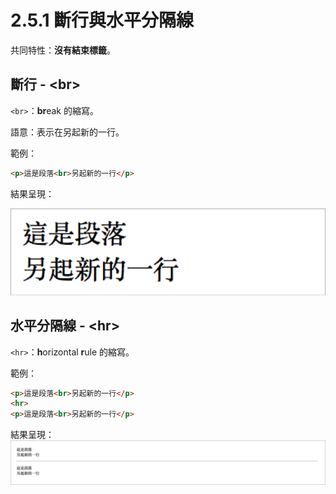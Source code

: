 # 2.5.1 斷行與水平分隔線

共同特性：**沒有結束標籤**。

## 斷行 - &lt;br&gt;

`<br>`：**br**eak 的縮寫。

語意：表示在另起新的一行。

範例：

```html
<p>這是段落<br>另起新的一行</p>
```

結果呈現：

![](/assets/斷行.png)

## 水平分隔線 - &lt;hr&gt;

`<hr>`：**h**orizontal **r**ule 的縮寫。

範例：

```html
<p>這是段落<br>另起新的一行</p>
<hr>
<p>這是段落<br>另起新的一行</p>
```

結果呈現：![](/assets/水平分隔線.png)

